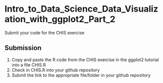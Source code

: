 # Intro_to_Data_Science_Data_Visualization_with_ggplot2_Part_2
Submit your code for the CHIS exercise


## Submission

1. Copy and paste the R code from the CHIS exercise in the ggplot2 tutorial into a file CHIS.R
2. Check in CHIS.R into your github repository
3. Submit the link to the appropriate file/folder in your github repository
